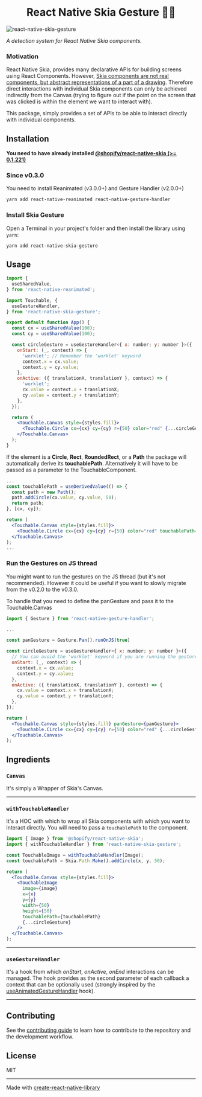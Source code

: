 <h1 align="center">
React Native Skia Gesture 🤌🏽
</h1>

 <div>
    <img src="https://raw.githubusercontent.com/enzomanuelmangano/react-native-skia-gesture/main/.assets/demo.gif" title="react-native-skia-gesture">
</div>

_A detection system for React Native Skia components._

### Motivation

React Native Skia, provides many declarative APIs for building screens using React Components. However, [Skia components are not real components, but abstract representations of a part of a drawing](https://github.com/Shopify/react-native-skia/issues/513#issuecomment-1290126304).
Therefore direct interactions with individual Skia components can only be achieved indirectly from the Canvas (trying to figure out if the point on the screen that was clicked is within the element we want to interact with).

This package, simply provides a set of APIs to be able to interact directly with individual components.

## Installation

**You need to have already installed [@shopify/react-native-skia (>= 0.1.221)](https://shopify.github.io/react-native-skia/docs/getting-started/installation)**

### Since v0.3.0

You need to install Reanimated (v3.0.0+) and Gesture Handler (v2.0.0+)

```sh
yarn add react-native-reanimated react-native-gesture-handler
```

### Install Skia Gesture

Open a Terminal in your project's folder and then install the library using `yarn`:

```sh
yarn add react-native-skia-gesture
```

## Usage

```jsx
import {
  useSharedValue,
} from 'react-native-reanimated';

import Touchable, {
  useGestureHandler,
} from 'react-native-skia-gesture';

export default function App() {
  const cx = useSharedValue(100);
  const cy = useSharedValue(100);

  const circleGesture = useGestureHandler<{ x: number; y: number }>({
    onStart: (_, context) => {
      'worklet'; // Remember the 'worklet' keyword
      context.x = cx.value;
      context.y = cy.value;
    },
    onActive: ({ translationX, translationY }, context) => {
      'worklet';
      cx.value = context.x + translationX;
      cy.value = context.y + translationY;
    },
  });

  return (
    <Touchable.Canvas style={styles.fill}>
      <Touchable.Circle cx={cx} cy={cy} r={50} color="red" {...circleGesture} />
    </Touchable.Canvas>
  );
}
```

If the element is a **Circle**, **Rect**, **RoundedRect**, or a **Path** the package will automatically derive its **touchablePath**. Alternatively it will have to be passed as a parameter to the TouchableComponent.

```jsx
...
const touchablePath = useDerivedValue(() => {
  const path = new Path();
  path.addCircle(cx.value, cy.value, 50);
  return path;
}, [cx, cy]);

return (
  <Touchable.Canvas style={styles.fill}>
    <Touchable.Circle cx={cx} cy={cy} r={50} color="red" touchablePath={touchablePath} {...circleGesture} />
  </Touchable.Canvas>
);
...
```

### Run the Gestures on JS thread

You might want to run the gestures on the JS thread (but it's not recommended).
However it could be useful if you want to slowly migrate from the v0.2.0 to the v0.3.0.

To handle that you need to define the panGesture and pass it to the Touchable.Canvas

```jsx
import { Gesture } from 'react-native-gesture-handler';

...

const panGesture = Gesture.Pan().runOnJS(true)

const circleGesture = useGestureHandler<{ x: number; y: number }>({
  // You can avoid the 'worklet' keyword if you are running the gesture on JS thread
  onStart: (_, context) => {
    context.x = cx.value;
    context.y = cy.value;
  },
  onActive: ({ translationX, translationY }, context) => {
    cx.value = context.x + translationX;
    cy.value = context.y + translationY;
  },
});

return (
  <Touchable.Canvas style={styles.fill} panGesture={panGesture}>
    <Touchable.Circle cx={cx} cy={cy} r={50} color="red" {...circleGesture} />
  </Touchable.Canvas>
);

```

## Ingredients

### `Canvas`

It's simply a Wrapper of Skia's Canvas.

---

### `withTouchableHandler`

It's a HOC with which to wrap all Skia components with which you want to interact directly. You will need to pass a `touchablePath` to the component.

```jsx
import { Image } from '@shopify/react-native-skia';
import { withTouchableHandler } from 'react-native-skia-gesture';

const TouchableImage = withTouchableHandler(Image);
const touchablePath = Skia.Path.Make().addCircle(x, y, 50);

return (
  <Touchable.Canvas style={styles.fill}>
    <TouchableImage
      image={image}
      x={x}
      y={y}
      width={50}
      height={50}
      touchablePath={touchablePath}
      {...circleGesture}
    />
  </Touchable.Canvas>
);
```

---

### `useGestureHandler`

It's a hook from which _onStart_, _onActive_, _onEnd_ interactions can be managed. The hook provides as the second parameter of each callback a context that can be optionally used (strongly inspired by the [useAnimatedGestureHandler](https://docs.swmansion.com/react-native-reanimated/docs/2.3.x/api/hooks/useAnimatedGestureHandler/) hook).

---

## Contributing

See the [contributing guide](CONTRIBUTING.md) to learn how to contribute to the repository and the development workflow.

## License

MIT

---

Made with [create-react-native-library](https://github.com/callstack/react-native-builder-bob)

